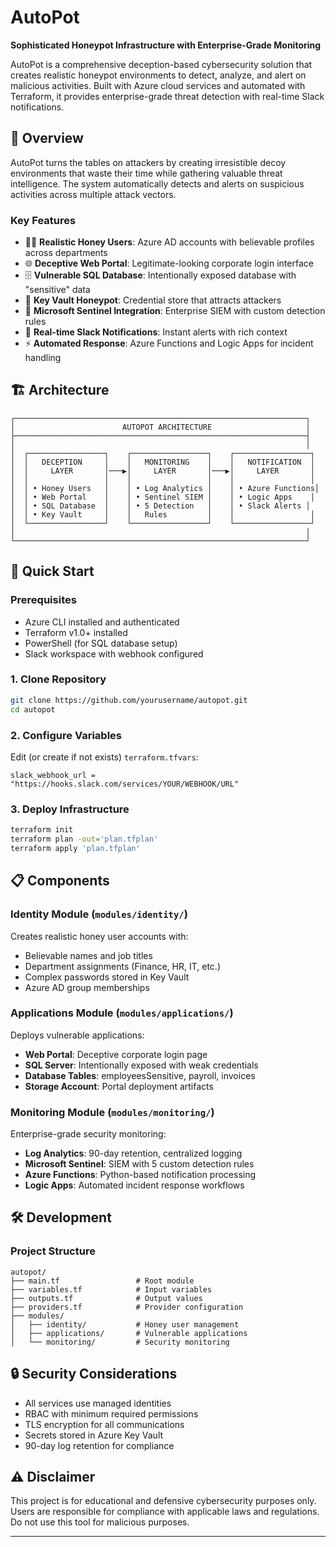 # AutoPot

**Sophisticated Honeypot Infrastructure with Enterprise-Grade Monitoring**

AutoPot is a comprehensive deception-based cybersecurity solution that creates realistic honeypot environments to detect, analyze, and alert on malicious activities. Built with Azure cloud services and automated with Terraform, it provides enterprise-grade threat detection with real-time Slack notifications.

## 🎯 Overview

AutoPot turns the tables on attackers by creating irresistible decoy environments that waste their time while gathering valuable threat intelligence. The system automatically detects and alerts on suspicious activities across multiple attack vectors.

### Key Features

- 🧑‍💼 **Realistic Honey Users**: Azure AD accounts with believable profiles across departments
- 🌐 **Deceptive Web Portal**: Legitimate-looking corporate login interface
- 🗄️ **Vulnerable SQL Database**: Intentionally exposed database with "sensitive" data
- 🔐 **Key Vault Honeypot**: Credential store that attracts attackers
- 🚨 **Microsoft Sentinel Integration**: Enterprise SIEM with custom detection rules
- 📱 **Real-time Slack Notifications**: Instant alerts with rich context
- ⚡ **Automated Response**: Azure Functions and Logic Apps for incident handling

## 🏗️ Architecture

```
┌─────────────────────────────────────────────────────────────────┐
│                        AUTOPOT ARCHITECTURE                     │
├─────────────────────────────────────────────────────────────────┤
│                                                                 │
│  ┌─────────────────┐    ┌─────────────────┐    ┌─────────────────┐
│  │   DECEPTION     │    │   MONITORING    │    │   NOTIFICATION  │
│  │     LAYER       │───▶│     LAYER       │───▶│     LAYER       │
│  │                 │    │                 │    │                 │
│  │ • Honey Users   │    │ • Log Analytics │    │ • Azure Functions│
│  │ • Web Portal    │    │ • Sentinel SIEM │    │ • Logic Apps    │
│  │ • SQL Database  │    │ • 5 Detection   │    │ • Slack Alerts │
│  │ • Key Vault     │    │   Rules         │    │                 │
│  └─────────────────┘    └─────────────────┘    └─────────────────┘
│                                                                 │
└─────────────────────────────────────────────────────────────────┘
```

## 🚀 Quick Start

### Prerequisites

- Azure CLI installed and authenticated
- Terraform v1.0+ installed
- PowerShell (for SQL database setup)
- Slack workspace with webhook configured

### 1. Clone Repository

```bash
git clone https://github.com/yourusername/autopot.git
cd autopot
```

### 2. Configure Variables

Edit (or create if not exists) `terraform.tfvars`:
```hcl
slack_webhook_url = "https://hooks.slack.com/services/YOUR/WEBHOOK/URL"
```

### 3. Deploy Infrastructure

```bash
terraform init
terraform plan -out='plan.tfplan'
terraform apply 'plan.tfplan'
```

## 📋 Components

### Identity Module (`modules/identity/`)
Creates realistic honey user accounts with:
- Believable names and job titles
- Department assignments (Finance, HR, IT, etc.)
- Complex passwords stored in Key Vault
- Azure AD group memberships

### Applications Module (`modules/applications/`)
Deploys vulnerable applications:
- **Web Portal**: Deceptive corporate login page
- **SQL Server**: Intentionally exposed with weak credentials
- **Database Tables**: employeesSensitive, payroll, invoices
- **Storage Account**: Portal deployment artifacts

### Monitoring Module (`modules/monitoring/`)
Enterprise-grade security monitoring:
- **Log Analytics**: 90-day retention, centralized logging
- **Microsoft Sentinel**: SIEM with 5 custom detection rules
- **Azure Functions**: Python-based notification processing
- **Logic Apps**: Automated incident response workflows



## 🛠️ Development

### Project Structure
```
autopot/
├── main.tf                 # Root module
├── variables.tf            # Input variables
├── outputs.tf              # Output values
├── providers.tf            # Provider configuration
├── modules/
│   ├── identity/           # Honey user management
│   ├── applications/       # Vulnerable applications
│   └── monitoring/         # Security monitoring

```


## 🔒 Security Considerations

- All services use managed identities
- RBAC with minimum required permissions
- TLS encryption for all communications
- Secrets stored in Azure Key Vault
- 90-day log retention for compliance


## ⚠️ Disclaimer

This project is for educational and defensive cybersecurity purposes only. Users are responsible for compliance with applicable laws and regulations. Do not use this tool for malicious purposes.

---


